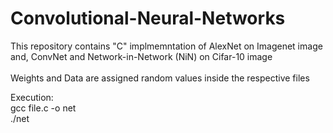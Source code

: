 # Convolutional-Neural-Networks

This repository contains "C" implmemntation of AlexNet on Imagenet image and, ConvNet and Network-in-Network (NiN) on Cifar-10 image <br />
<br />
Weights and Data are assigned random values inside the respective files 


Execution: <br />
gcc file.c -o net <br />
./net

